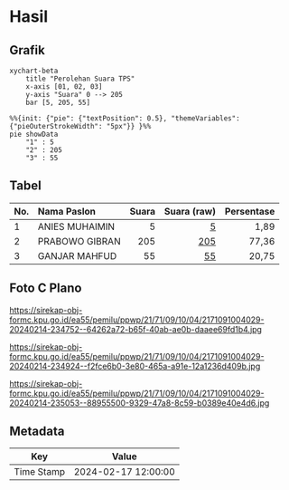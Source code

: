 # Hasil

## Grafik

```mermaid
xychart-beta
    title "Perolehan Suara TPS"
    x-axis [01, 02, 03]
    y-axis "Suara" 0 --> 205
    bar [5, 205, 55]
```

```mermaid
%%{init: {"pie": {"textPosition": 0.5}, "themeVariables": {"pieOuterStrokeWidth": "5px"}} }%%
pie showData
    "1" : 5
    "2" : 205
    "3" : 55
```

## Tabel

| No. | Nama Paslon    | Suara | Suara (raw) | Persentase |
|:--- |:-------------- | -----:| -----------:| ----------:|
| 1   | ANIES MUHAIMIN | 5     | [5][p-1]    | 1,89       |
| 2   | PRABOWO GIBRAN | 205   | [205][p-2]  | 77,36      |
| 3   | GANJAR MAHFUD  | 55    | [55][p-3]   | 20,75      |


[p-1]: https://github.com/gigit-pemilu/pemilu-2024-21-kepulauan-riau/blob/main/pilpres/hitung-suara/sub/21-kepulauan-riau/sub/71-kota-batam/sub/09-bengkong/sub/1004-tanjung-buntung/sub/029-tps/sub/paslon-1.txt
[p-2]: https://github.com/gigit-pemilu/pemilu-2024-21-kepulauan-riau/blob/main/pilpres/hitung-suara/sub/21-kepulauan-riau/sub/71-kota-batam/sub/09-bengkong/sub/1004-tanjung-buntung/sub/029-tps/sub/paslon-2.txt
[p-3]: https://github.com/gigit-pemilu/pemilu-2024-21-kepulauan-riau/blob/main/pilpres/hitung-suara/sub/21-kepulauan-riau/sub/71-kota-batam/sub/09-bengkong/sub/1004-tanjung-buntung/sub/029-tps/sub/paslon-3.txt

## Foto C Plano

https://sirekap-obj-formc.kpu.go.id/ea55/pemilu/ppwp/21/71/09/10/04/2171091004029-20240214-234752--64262a72-b65f-40ab-ae0b-daaee69fd1b4.jpg

https://sirekap-obj-formc.kpu.go.id/ea55/pemilu/ppwp/21/71/09/10/04/2171091004029-20240214-234924--f2fce6b0-3e80-465a-a91e-12a1236d409b.jpg

https://sirekap-obj-formc.kpu.go.id/ea55/pemilu/ppwp/21/71/09/10/04/2171091004029-20240214-235053--88955500-9329-47a8-8c59-b0389e40e4d6.jpg


## Metadata

| Key        | Value               |
| ---------- | ------------------- |
| Time Stamp | 2024-02-17 12:00:00 |



